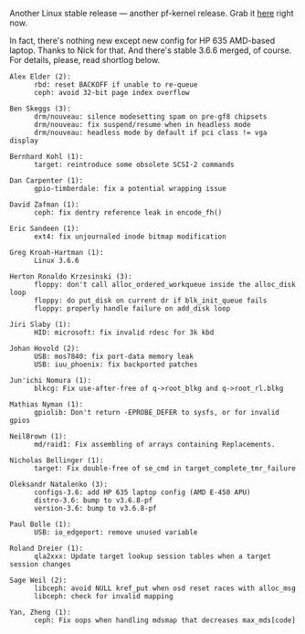 Another Linux stable release — another pf-kernel release. Grab it
[here](http://pf.natalenko.name/sources/3.6/patch-3.6.8-pf.bz2) right now.  
  
In fact, there's nothing new except new config for HP 635 AMD-based laptop.
Thanks to Nick for that. And there's stable 3.6.6 merged, of course. For
details, please, read shortlog below.  
  

    
    
    Alex Elder (2):  
          rbd: reset BACKOFF if unable to re-queue  
          ceph: avoid 32-bit page index overflow  
      
    Ben Skeggs (3):  
          drm/nouveau: silence modesetting spam on pre-gf8 chipsets  
          drm/nouveau: fix suspend/resume when in headless mode  
          drm/nouveau: headless mode by default if pci class != vga display  
      
    Bernhard Kohl (1):  
          target: reintroduce some obsolete SCSI-2 commands  
      
    Dan Carpenter (1):  
          gpio-timberdale: fix a potential wrapping issue  
      
    David Zafman (1):  
          ceph: fix dentry reference leak in encode_fh()  
      
    Eric Sandeen (1):  
          ext4: fix unjournaled inode bitmap modification  
      
    Greg Kroah-Hartman (1):  
          Linux 3.6.6  
      
    Herton Ronaldo Krzesinski (3):  
          floppy: don't call alloc_ordered_workqueue inside the alloc_disk loop  
          floppy: do put_disk on current dr if blk_init_queue fails  
          floppy: properly handle failure on add_disk loop  
      
    Jiri Slaby (1):  
          HID: microsoft: fix invalid rdesc for 3k kbd  
      
    Johan Hovold (2):  
          USB: mos7840: fix port-data memory leak  
          USB: iuu_phoenix: fix backported patches  
      
    Jun'ichi Nomura (1):  
          blkcg: Fix use-after-free of q->root_blkg and q->root_rl.blkg  
      
    Mathias Nyman (1):  
          gpiolib: Don't return -EPROBE_DEFER to sysfs, or for invalid gpios  
      
    NeilBrown (1):  
          md/raid1: Fix assembling of arrays containing Replacements.  
      
    Nicholas Bellinger (1):  
          target: Fix double-free of se_cmd in target_complete_tmr_failure  
      
    Oleksandr Natalenko (3):  
          configs-3.6: add HP 635 laptop config (AMD E-450 APU)  
          distro-3.6: bump to v3.6.8-pf  
          version-3.6: bump to v3.6.8-pf  
      
    Paul Bolle (1):  
          USB: io_edgeport: remove unused variable  
      
    Roland Dreier (1):  
          qla2xxx: Update target lookup session tables when a target session changes  
      
    Sage Weil (2):  
          libceph: avoid NULL kref_put when osd reset races with alloc_msg  
          libceph: check for invalid mapping  
      
    Yan, Zheng (1):  
          ceph: Fix oops when handling mdsmap that decreases max_mds[code]

